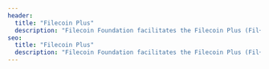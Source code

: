 ```yaml
---
header:
  title: "Filecoin Plus"
  description: "Filecoin Foundation facilitates the Filecoin Plus (Fil+) program. Fil+ aims to increase the amount of useful data stored on the Filecoin network."
seo:
  title: "Filecoin Plus"
  description: "Filecoin Foundation facilitates the Filecoin Plus (Fil+) program. Fil+ aims to increase the amount of useful data stored on the Filecoin network."
---
```

